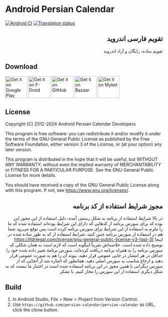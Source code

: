 # Android Persian Calendar

[![Android CI](https://github.com/persian-calendar/persian-calendar/actions/workflows/android.yml/badge.svg)](https://github.com/persian-calendar/persian-calendar/actions)
[![Translation status](https://hosted.weblate.org/widgets/persian-calendar/-/svg-badge.svg)](https://hosted.weblate.org/engage/persian-calendar/)

<div dir=rtl>

## تقویم فارسی اندروید

تقویم ساده، رایگان و آزاد اندروید


</div>

## Download
<a href='https://play.google.com/store/apps/details?id=com.byagowi.persiancalendar'><img height=70 alt='Get it on Google Play' src='https://raw.githubusercontent.com/persian-calendar/persian-calendar/main/assets/GooglePlay.svg'/></a>
<a href='https://f-droid.org/app/com.byagowi.persiancalendar'><img height=70 alt='Get it on F-Droid' src='https://raw.githubusercontent.com/persian-calendar/persian-calendar/main/assets/FDroid.svg'/></a>
<a href='https://github.com/persian-calendar/persian-calendar/releases/'><img height=70 alt='Get it on GitHub' src='https://raw.githubusercontent.com/persian-calendar/persian-calendar/main/assets/GitHub.svg'/></a>
<a href='https://cafebazaar.ir/app/com.byagowi.persiancalendar'><img height=70 alt='Get it on Bazaar' src='https://raw.githubusercontent.com/persian-calendar/persian-calendar/main/assets/Bazaar.svg'/></a>
<a href='https://myket.ir/app/com.byagowi.persiancalendar'><img height=70 alt='Get it on Myket' src='https://raw.githubusercontent.com/persian-calendar/persian-calendar/main/assets/Myket.svg'/></a>

## License

Copyright (C) 2012-2024  Android Persian Calendar Developers

This program is free software: you can redistribute it and/or modify
it under the terms of the GNU General Public License as published by
the Free Software Foundation, either version 3 of the License, or
(at your option) any later version.

This program is distributed in the hope that it will be useful,
but WITHOUT ANY WARRANTY; without even the implied warranty of
MERCHANTABILITY or FITNESS FOR A PARTICULAR PURPOSE.  See the
GNU General Public License for more details.

You should have received a copy of the GNU General Public License
along with this program.  If not, see https://www.gnu.org/licenses/.

<div dir=rtl>

## مجوز شرایط استفاده از کد برنامه

در بالا شرایط استفاده از برنامه به شکل رسمی آمده، دلیل استفاده از این مجوز این بوده که برای سورس برنامه از کدهایی که دارای این شرایط بوده‌اند استفاده شده که ما را ملزم به استفاده از این شرایط برای سورس برنامه کرده است پس توقع می‌رود شما هم در استفاده از سورس برنامه چنین کنید، شرایط استفاده از کد به طور ساده شده در اینجا
https://tldrlegal.com/license/gnu-general-public-license-v3-(gpl-3)
توضیح داده شده است، خلاصه‌اش تقریباً اینگونه است که لازم است به همان شکلی که سورس برنامه را به همراه برنامه دریافت کرده‌اید، سورس برنامهٔ تغییر داده شده خود را حداقل در هر انتشار در جایی عمومی قرار دهید، پیوند آن را هم به صورت عمومی قرار دهید و ارجاع مناسب به سورس اصلی دهید. همانطور که اشاره شد از آنجایی که از سورس دیگرانی با همین مجوز در این برنامه استفاده شده است در اختیار ما نیست که به شکل دیگری استفاده از این سورس را مجاز کنیم. با تشکر
</div>

## Build

1. In Android Studio, File > New > Project from Version Control.
2. Use `https://github.com/persian-calendar/persian-calendar` as URL, click the clone button.

